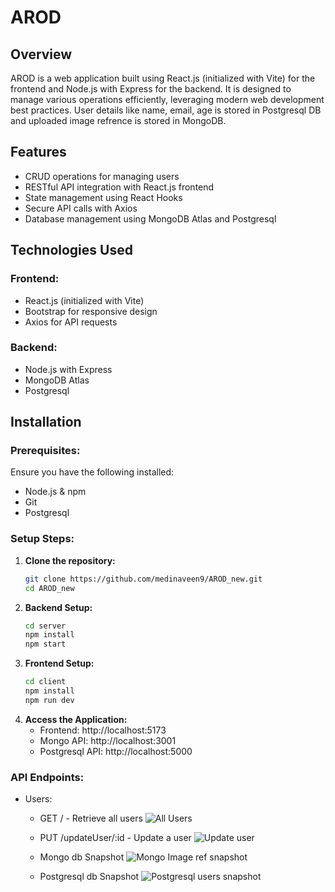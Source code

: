 # AROD

## Overview
AROD is a web application built using React.js (initialized with Vite) for the frontend and Node.js with Express for the backend. It is designed to manage various operations efficiently, leveraging modern web development best practices.
User details like name, email, age is stored in Postgresql DB and uploaded image refrence is stored in MongoDB.

## Features
- CRUD operations for managing users
- RESTful API integration with React.js frontend
- State management using React Hooks
- Secure API calls with Axios
- Database management using MongoDB Atlas and Postgresql

## Technologies Used
### Frontend:
- React.js (initialized with Vite)
- Bootstrap for responsive design
- Axios for API requests

### Backend:
- Node.js with Express
- MongoDB Atlas
- Postgresql 

## Installation
### Prerequisites:
Ensure you have the following installed:
- Node.js & npm
- Git
- Postgresql

### Setup Steps:
1. **Clone the repository:**
   ```bash
   git clone https://github.com/medinaveen9/AROD_new.git
   cd AROD_new
2. **Backend Setup:**
   ```bash
   cd server
   npm install
   npm start
3. **Frontend Setup:**
   ```bash
   cd client
   npm install
   npm run dev
4. **Access the Application:**
   - Frontend: http://localhost:5173
   - Mongo API: http://localhost:3001
   - Postgresql API: http://localhost:5000

### API Endpoints:
- Users:
   - GET / - Retrieve all users
      ![All Users](client/src/assets/Users_new.png)

   - PUT /updateUser/:id - Update a user
      ![Update user](client/src/assets/Update_new.png)

   - Mongo db Snapshot
      ![Mongo Image ref snapshot](client/src/assets/Mongo_new.png)

   - Postgresql db Snapshot
      ![Postgresql users snapshot](client/src/assets/Postgresql.png)
